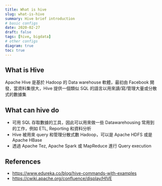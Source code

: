 ```yaml
---
title: What is hive
slug: what-is-hive
summary: Hive brief introduction
# basic configs
date: 2020-02-27
draft: false
tags: [hive, bigdata]
# other configs
diagram: true
toc: true
---
```


## What is Hive

Apache Hive 是基於 Hadoop 的 Data warehouse 軟體，最初由 Facebook 開發，當資料集很大，Hive 提供一個類似 SQL 的語言以用來讀/寫/管理大量或分散式的數據集

## What can hive do

- 可用 SQL 存取數據的工具，因此可以用來做一些 Datawarehousing 常用到的工作，例如 ETL, Reporting 和資料分析
- Hive 被用來 query 和管理分散式數 Hadoop，可以是 Apache HDFS 或是 Apache HBase
- 透過 Apache Tez, Apache Spark 或 MapReduce 進行 Query execution

## References

- <https://www.edureka.co/blog/hive-commands-with-examples>
- <https://cwiki.apache.org/confluence/display/HIVE>
